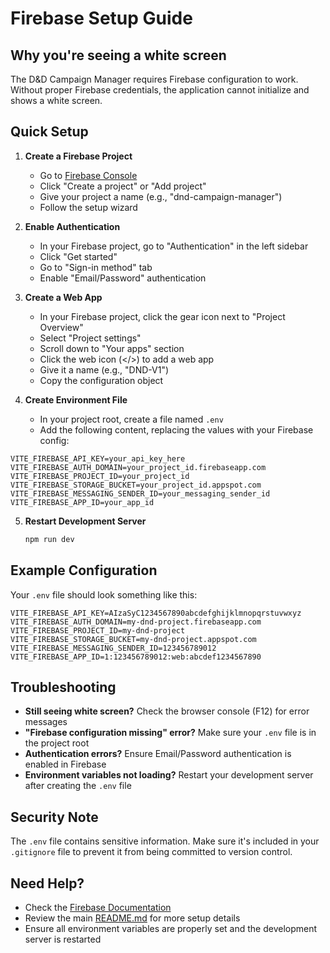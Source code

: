 # Firebase Setup Guide

## Why you're seeing a white screen

The D&D Campaign Manager requires Firebase configuration to work. Without proper Firebase credentials, the application cannot initialize and shows a white screen.

## Quick Setup

1. **Create a Firebase Project**
   - Go to [Firebase Console](https://console.firebase.google.com/)
   - Click "Create a project" or "Add project"
   - Give your project a name (e.g., "dnd-campaign-manager")
   - Follow the setup wizard

2. **Enable Authentication**
   - In your Firebase project, go to "Authentication" in the left sidebar
   - Click "Get started"
   - Go to "Sign-in method" tab
   - Enable "Email/Password" authentication

3. **Create a Web App**
   - In your Firebase project, click the gear icon next to "Project Overview"
   - Select "Project settings"
   - Scroll down to "Your apps" section
   - Click the web icon (</>) to add a web app
   - Give it a name (e.g., "DND-V1")
   - Copy the configuration object

4. **Create Environment File**
   - In your project root, create a file named `.env`
   - Add the following content, replacing the values with your Firebase config:

```env
VITE_FIREBASE_API_KEY=your_api_key_here
VITE_FIREBASE_AUTH_DOMAIN=your_project_id.firebaseapp.com
VITE_FIREBASE_PROJECT_ID=your_project_id
VITE_FIREBASE_STORAGE_BUCKET=your_project_id.appspot.com
VITE_FIREBASE_MESSAGING_SENDER_ID=your_messaging_sender_id
VITE_FIREBASE_APP_ID=your_app_id
```

5. **Restart Development Server**
   ```bash
   npm run dev
   ```

## Example Configuration

Your `.env` file should look something like this:

```env
VITE_FIREBASE_API_KEY=AIzaSyC1234567890abcdefghijklmnopqrstuvwxyz
VITE_FIREBASE_AUTH_DOMAIN=my-dnd-project.firebaseapp.com
VITE_FIREBASE_PROJECT_ID=my-dnd-project
VITE_FIREBASE_STORAGE_BUCKET=my-dnd-project.appspot.com
VITE_FIREBASE_MESSAGING_SENDER_ID=123456789012
VITE_FIREBASE_APP_ID=1:123456789012:web:abcdef1234567890
```

## Troubleshooting

- **Still seeing white screen?** Check the browser console (F12) for error messages
- **"Firebase configuration missing" error?** Make sure your `.env` file is in the project root
- **Authentication errors?** Ensure Email/Password authentication is enabled in Firebase
- **Environment variables not loading?** Restart your development server after creating the `.env` file

## Security Note

The `.env` file contains sensitive information. Make sure it's included in your `.gitignore` file to prevent it from being committed to version control.

## Need Help?

- Check the [Firebase Documentation](https://firebase.google.com/docs)
- Review the main [README.md](README.md) for more setup details
- Ensure all environment variables are properly set and the development server is restarted 